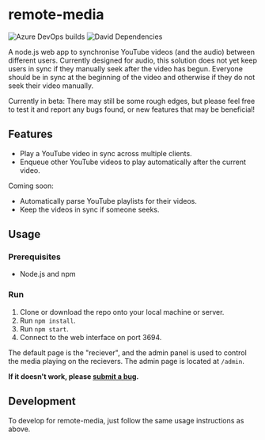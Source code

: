 # remote-media
![Azure DevOps builds](https://img.shields.io/azure-devops/build/banksio/ca05dcdb-cddf-47ad-b524-a5943bb56d8d/6)
![David Dependencies](https://img.shields.io/david/banksio/remote-media)

A node.js web app to synchronise YouTube videos (and the audio) between different users. Currently designed for audio, this solution does not yet keep users in sync if they manually seek after the video has begun. Everyone should be in sync at the beginning of the video and otherwise if they do not seek their video manually.

Currently in beta: There may still be some rough edges, but please feel free to test it and report any bugs found, or new features that may be beneficial!
## Features
* Play a YouTube video in sync across multiple clients.
* Enqueue other YouTube videos to play automatically after the current video.

Coming soon:
* Automatically parse YouTube playlists for their videos.
* Keep the videos in sync if someone seeks.
## Usage
### Prerequisites
* Node.js and npm
### Run
1. Clone or download the repo onto your local machine or server.
2. Run `npm install`.
3. Run `npm start`.
4. Connect to the web interface on port 3694.

The default page is the "reciever", and the admin panel is used to control the media playing on the recievers. The admin page is located at `/admin`.

**If it doesn't work, please [submit a bug](https://github.com/banksio/KeyboardDisplay/issues).**

## Development
To develop for remote-media, just follow the same usage instructions as above.
